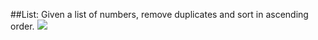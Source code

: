 ##List: Given a list of numbers, remove duplicates and sort in ascending order.
![](ScreenShort/Screenshot(51).png)
